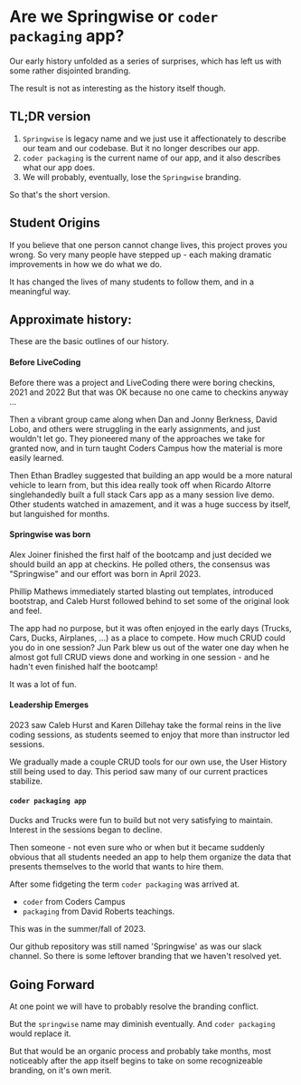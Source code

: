 # Are we Springwise or `coder packaging` app?

Our early history unfolded as a series of surprises, which has left us with some rather disjointed branding. 

The result is not as interesting as the history itself though. 

## TL;DR version

1. `Springwise` is legacy name and we just use it affectionately to describe our team and our codebase. But it no longer describes our app.
1. `coder packaging` is the current name of our app, and it also describes what our app does.
1. We will probably, eventually, lose the `Springwise` branding.

So that's the short version.

## Student Origins

If you believe that one person cannot change lives, this project proves you wrong. So very many people have stepped up - each making dramatic improvements in how we do what we do.

It has changed the lives of many students to follow them, and in a meaningful way.

## Approximate history:

These are the basic outlines of our history.

#### Before LiveCoding

Before there was a project and LiveCoding there were boring checkins, 2021 and 2022 But that was OK because no one came to checkins anyway ...

Then a vibrant group came along when Dan and Jonny Berkness, David Lobo, and others were struggling in the early assignments, and just wouldn't let go. They pioneered many of the approaches we take for granted now, and in turn taught Coders Campus how the material is more easily learned. 

Then Ethan Bradley suggested that building an app would be a more natural vehicle to learn from, but this idea really took off when Ricardo Altorre singlehandedly built a full stack Cars app as a many session live demo. Other students watched in amazement, and it was a huge success by itself, but languished for months.

#### Springwise was born

Alex Joiner finished the first half of the bootcamp and just decided we should build an app at checkins. He polled others, the consensus was "Springwise" and our effort was born in April 2023.

Phillip Mathews immediately started blasting out templates, introduced bootstrap, and Caleb Hurst followed behind to set some of the original look and feel.

The app had no purpose, but it was often enjoyed in the early days (Trucks, Cars, Ducks, Airplanes, ...) as a place to compete. How much CRUD could you do in one session? Jun Park blew us out of the water one day when he almost got full CRUD views done and working in one session - and he hadn't even finished half the bootcamp!

It was a lot of fun.

#### Leadership Emerges

2023 saw Caleb Hurst and Karen Dillehay take the formal reins in the live coding sessions, as students seemed to enjoy that more than instructor led sessions. 

We gradually made a couple CRUD tools for our own use, the User History still being used to day. This period saw many of our current practices stabilize.

#### `coder packaging app` 

Ducks and Trucks were fun to build but not very satisfying to maintain. Interest in the sessions began to decline. 

Then someone - not even sure who or when but it became suddenly obvious that all students needed an app to help them organize the data that presents themselves to the world that wants to hire them. 

After some fidgeting the term `coder packaging` was arrived at.

- `coder` from Coders Campus
- `packaging` from David Roberts teachings.

This was in the summer/fall of 2023. 

Our github repository was still named 'Springwise' as was our slack channel. So there is some leftover branding that we haven't resolved yet.

## Going Forward

At one point we will have to probably resolve the branding conflict.

But the `springwise` name may diminish eventually. And `coder packaging` would replace it. 

But that would be an organic process and probably take months, most noticeably after the app itself begins to take on some recognizeable branding, on it's own merit.

